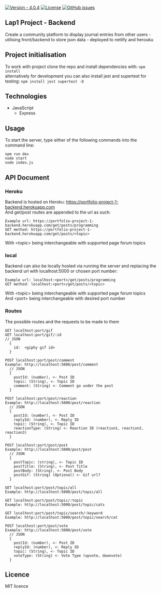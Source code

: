 [![Version - 4.0.4](https://img.shields.io/static/v1?label=Version&message=4.0.4&color=2ea44f)](https://github.com/BenTidball/LAP-1-PROJECT-Backend/releases/tag/Release) [![License](https://img.shields.io/badge/license-MIT-green)](./LICENSE) [![GitHub issues](https://img.shields.io/github/issues/BenTidball/LAP-1-PROJECT-Backend)](https://github.com/BenTidball/LAP-1-PROJECT-Backend/issues)

## Lap1 Project - Backend
Create a community platform to display journal entries from other users - utilising front/backend to store json data - deployed to netlify and herouku

## Project initialisation
To work with project clone the repo and install dependencies with: ``` npm install ``` <br/>
alternatively for development you can also install jest and supertest for testing: ``` npm install jest supertest -D ```

## Technologies
- JavaScript
  - Express
  
## Usage
To start the server, type either of the following commands into the command line:
```
npm run dev
node start
node index.js
```

## API Document
### Heroku
Backend is hosted on Heroku: https://portfolio-project-1-backend.herokuapp.com \
And get/post routes are appended to the url as such: 
```
Example url: https://portfolio-project-1-backend.herokuapp.com/get/posts/programming
GET method: https://portfolio-project-1-backend.herokuapp.com/get/posts/<topic>
```
With \<topic\> being interchangeable with supported page forum topics

### local
Backend can also be locally hosted via running the server and replacing the backend url with localhost:5000 or chosen port number:
```
Example url: localhost:<port>/get/posts/programming
GET method: localhost:<port>/get/posts/<topic>
```
With \<topic\> being interchangeable with supported page forum topics \
And \<port\> being interchangeable with desired port number

### Routes 
The possible routes and the requests to be made to them
```
GET localhost:port/gif
GET localhost:port/gif/:id
// JSON 
  {
    id:  <giphy gif id>
  }

POST localhost:port/post/comment
Example: http://localhost:5000/post/comment
  // JSON 
  {
    postId: (number), <- Post ID
    topic: (String), <- Topic ID
    comment: (String) <- Comment go under the post
  }
  
POST localhost:port/post/reaction
Example: http://localhost:5000/post/reaction
  // JSON 
  {
    postId: (number), <- Post ID
    replyId: (number), <- Reply ID
    topic: (String), <- Topic ID
    reactionType: (String) <- Reaction ID (reaction1, reaction2, reaction3)
  }

POST localhost:port/post/post
Example: http://localhost:5000/post/post
  // JSON 
  {
    postTopic: (string), <- Topic ID
    postTitle: (String), <- Post Title
    postBody: (String), <- Post Body
    postGif: (String) (Optional) <- Gif url?
  }

GET localhost:port/post/topic/all
Example: http://localhost:5000/post/topic/all

GET localhost:port/post/topic/:topic
Example: http://localhost:5000/post/topic/cats

GET localhost:port/post/topic/search/:keyword
Example: http://localhost:5000/post/topic/search/cat

POST localhost:port/post/vote
Example: http://localhost:5000/post/vote
  // JSON 
  {
    postId: (number), <- Post ID
    replyId: (number), <- Reply ID
    topic: (String), <- Topic ID
    voteType: (String) <- Vote Type (upvote, downvote)
  }

```

## Licence
MIT licence
